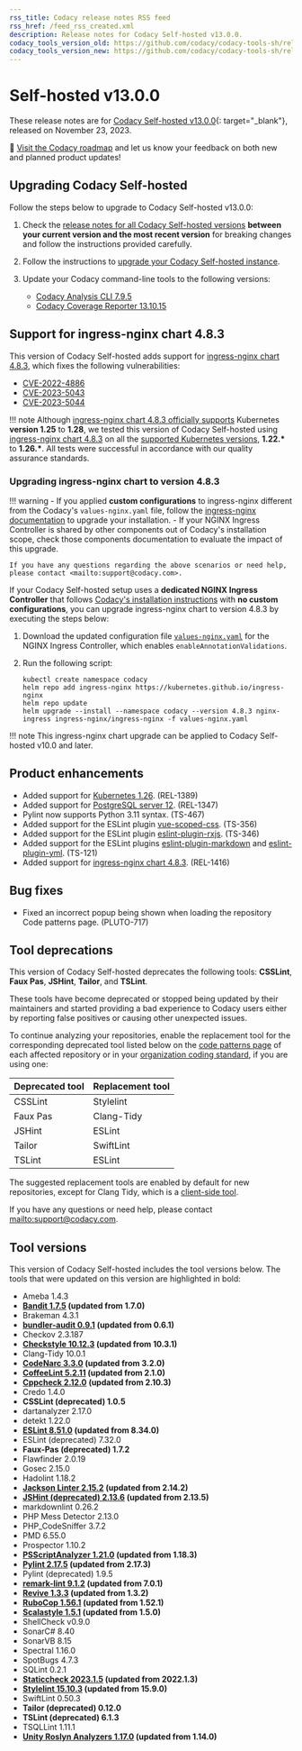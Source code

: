```yaml
---
rss_title: Codacy release notes RSS feed
rss_href: /feed_rss_created.xml
description: Release notes for Codacy Self-hosted v13.0.0.
codacy_tools_version_old: https://github.com/codacy/codacy-tools-sh/releases/tag/sh-1.2.6
codacy_tools_version_new: https://github.com/codacy/codacy-tools-sh/releases/tag/sh-1.2.7
---
```


# Self-hosted v13.0.0

These release notes are for [Codacy Self-hosted v13.0.0](https://github.com/codacy/chart/releases/tag/13.0.0){: target="_blank"}, released on November 23, 2023.

📢 [Visit the Codacy roadmap](https://roadmap.codacy.com) and <span class="skip-vale">let us know</span> your feedback on both new and planned product updates!

## Upgrading Codacy Self-hosted

Follow the steps below to upgrade to Codacy Self-hosted v13.0.0:

1.  Check the [release notes for all Codacy Self-hosted versions](../index.md#self-hosted) **between your current version and the most recent version** for breaking changes and follow the instructions provided <span class="skip-vale">carefully</span>.

1.  Follow the instructions to [upgrade your Codacy Self-hosted instance](https://docs.codacy.com/v13.0/chart/maintenance/upgrade/).

1.  Update your Codacy command-line tools to the following versions:

    -   [Codacy Analysis CLI 7.9.5](https://github.com/codacy/codacy-analysis-cli/releases/tag/7.9.5)
    -   [Codacy Coverage Reporter 13.10.15](https://github.com/codacy/codacy-coverage-reporter/releases/tag/13.10.15)

## Support for ingress-nginx chart 4.8.3

This version of Codacy Self-hosted adds support for [ingress-nginx chart 4.8.3](https://github.com/kubernetes/ingress-nginx/releases/tag/helm-chart-4.8.3), which fixes the following vulnerabilities:

-   [CVE-2022\-4886](https://github.com/kubernetes/ingress-nginx/issues/10570)
-   [CVE-2023\-5043](https://github.com/kubernetes/ingress-nginx/issues/10571)
-   [CVE-2023\-5044](https://github.com/kubernetes/ingress-nginx/issues/10572)

!!! note
    Although [ingress-nginx chart 4.8.3 officially supports](https://github.com/kubernetes/ingress-nginx/tree/helm-chart-4.8.3#supported-versions-table) Kubernetes **version 1.25** to **1.28**, we tested this version of Codacy Self-hosted using [ingress-nginx chart 4.8.3](https://github.com/kubernetes/ingress-nginx/releases/tag/helm-chart-4.8.3) on all the [supported Kubernetes versions](https://docs.codacy.com/v13.0/chart/requirements/#kubernetes-or-microk8s-cluster-setup), **1.22.\*** to **1.26.\***. All tests were successful in accordance with our quality assurance standards.

### Upgrading ingress-nginx chart to version 4.8.3

!!! warning
    -   If you applied **custom configurations** to ingress-nginx different from the Codacy's `values-nginx.yaml` file, follow the [ingress-nginx documentation](https://artifacthub.io/packages/helm/ingress-nginx/ingress-nginx/4.8.3) to upgrade your installation.
    -   If your NGINX Ingress Controller is shared by other components out of Codacy's installation scope, check those components documentation to evaluate the impact of this upgrade.

    If you have any questions regarding the above scenarios or need help, please contact <mailto:support@codacy.com>.

If your Codacy Self-hosted setup uses a **dedicated NGINX Ingress Controller** that follows [Codacy's installation instructions](https://docs.codacy.com/v13.0/chart/infrastructure/eks-quickstart/) with **no custom configurations**, you can upgrade ingress-nginx chart to version 4.8.3 by executing the steps below:

1.  Download the updated configuration file [`values-nginx.yaml`](https://docs.codacy.com/v13.0/chart/values-files/values-nginx.yaml) for the NGINX Ingress Controller, which enables `enableAnnotationValidations`.

1.  Run the following script:

    ```
    kubectl create namespace codacy
    helm repo add ingress-nginx https://kubernetes.github.io/ingress-nginx
    helm repo update
    helm upgrade --install --namespace codacy --version 4.8.3 nginx-ingress ingress-nginx/ingress-nginx -f values-nginx.yaml
    ```

!!! note
    This ingress-nginx chart upgrade can be applied to Codacy Self-hosted v10.0 and later.

## Product enhancements

-   Added support for [Kubernetes 1.26](https://docs.codacy.com/v13.0/chart/requirements/#kubernetes-or-microk8s-cluster-setup). (REL-1389)
-   Added support for [PostgreSQL server 12](https://docs.codacy.com/v13.0/chart/requirements/#postgresql-server-setup). (REL-1347)
-   Pylint now supports Python 3.11 syntax. (TS-467)
-   Added support for the ESLint plugin [<span class="skip-vale">vue-scoped-css</span>](https://www.npmjs.com/package/eslint-plugin-vue-scoped-css). (TS-356)
-   Added support for the ESLint plugin [<span class="skip-vale">eslint-plugin-rxjs</span>](https://www.npmjs.com/package/eslint-plugin-rxjs). (TS-346)
-   Added support for the ESLint plugins [<span class="skip-vale">eslint-plugin-markdown</span>](https://www.npmjs.com/package/eslint-plugin-markdown) and [<span class="skip-vale">eslint-plugin-yml</span>](https://www.npmjs.com/package/eslint-plugin-yml). (TS-121)
-   Added support for [ingress-nginx chart 4.8.3](https://github.com/kubernetes/ingress-nginx/releases/tag/helm-chart-4.8.3). (REL-1416)

## Bug fixes

-   Fixed an incorrect popup being shown when loading the repository Code patterns page. (PLUTO-717)

## Tool deprecations

This version of Codacy Self-hosted deprecates the following tools: **CSSLint**, **Faux Pas**, **JSHint**, **Tailor**, and **TSLint**.

These tools have become deprecated or stopped being updated by their maintainers and started providing a bad experience to Codacy users either by reporting false positives or causing other unexpected issues.

To continue analyzing your repositories, enable the replacement tool for the corresponding deprecated tool listed below on the [code patterns page](https://docs.codacy.com/v13.0/repositories-configure/configuring-code-patterns/) of each affected repository or in your [organization coding standard](https://docs.codacy.com/v13.0/organizations/using-a-coding-standard/), if you are using one:

| Deprecated tool | Replacement tool |
|-----------------|------------------|
| CSSLint         | Stylelint        |
| Faux Pas        | Clang-Tidy       |
| JSHint          | ESLint           |
| Tailor          | SwiftLint        |
| TSLint          | ESLint           |

The suggested replacement tools are enabled by default for new repositories, except for Clang Tidy, which is a [client-side tool](https://docs.codacy.com/v13.0/related-tools/local-analysis/client-side-tools/).

If you have any questions or need help, please contact <mailto:support@codacy.com>.

## Tool versions

This version of Codacy Self-hosted includes the tool versions below. The tools that were updated on this version are highlighted in bold:

-   Ameba 1.4.3
-   **[Bandit 1.7.5](https://github.com/PyCQA/bandit/releases/tag/1.7.5) (updated from 1.7.0)**
-   Brakeman 4.3.1
-   **[bundler-audit 0.9.1](https://github.com/rubysec/bundler-audit/releases/tag/v0.9.1) (updated from 0.6.1)**
-   Checkov 2.3.187
-   **[Checkstyle 10.12.3](https://checkstyle.sourceforge.io/releasenotes.html#Release_10.12.3) (updated from 10.3.1)**
-   Clang-Tidy 10.0.1
-   **[CodeNarc 3.3.0](https://github.com/CodeNarc/CodeNarc/blob/master/CHANGELOG.md) (updated from 3.2.0)**
-   **[CoffeeLint 5.2.11](https://github.com/coffeelint/coffeelint/releases/tag/v5.2.11) (updated from 2.1.0)**
-   **[Cppcheck 2.12.0](https://github.com/danmar/cppcheck/releases/tag/2.12.0) (updated from 2.10.3)**
-   Credo 1.4.0
-   **CSSLint (deprecated) 1.0.5**
-   dartanalyzer 2.17.0
-   detekt 1.22.0
-   **[ESLint 8.51.0](https://github.com/eslint/eslint/releases/tag/v8.51.0) (updated from 8.34.0)**
-   ESLint (deprecated) 7.32.0
-   **Faux-Pas (deprecated) 1.7.2**
-   Flawfinder 2.0.19
-   Gosec 2.15.0
-   Hadolint 1.18.2
-   **[Jackson Linter 2.15.2](https://github.com/FasterXML/jackson/wiki/Jackson-Release-2.15.2) (updated from 2.14.2)**
-   **[JSHint (deprecated) 2.13.6](https://github.com/jshint/jshint/releases/tag/2.13.6) (updated from 2.13.5)**
-   markdownlint 0.26.2
-   PHP Mess Detector 2.13.0
-   PHP_CodeSniffer 3.7.2
-   PMD 6.55.0
-   Prospector 1.10.2
-   **[PSScriptAnalyzer 1.21.0](https://github.com/PowerShell/PSScriptAnalyzer/releases/tag/1.21.0) (updated from 1.18.3)**
-   **[Pylint 2.17.5](https://github.com/pylint-dev/pylint/releases/tag/v2.17.5) (updated from 2.17.3)**
-   Pylint (deprecated) 1.9.5
-   **[remark-lint 9.1.2](https://github.com/remarkjs/remark-lint/releases/tag/9.1.2) (updated from 7.0.1)**
-   **[Revive 1.3.3](https://github.com/mgechev/revive/releases/tag/v1.3.3) (updated from 1.3.2)**
-   **[RuboCop 1.56.1](https://github.com/rubocop/rubocop/releases/tag/v1.56.1) (updated from 1.52.1)**
-   **[Scalastyle 1.5.1](https://github.com/beautiful-scala/scalastyle/releases/tag/v1.5.1) (updated from 1.5.0)**
-   ShellCheck v0.9.0
-   SonarC# 8.40
-   SonarVB 8.15
-   Spectral 1.16.0
-   SpotBugs 4.7.3
-   SQLint 0.2.1
-   **[Staticcheck 2023.1.5](https://staticcheck.io/changes/2023.1.5/#2023.1.5) (updated from 2022.1.3)**
-   **[Stylelint 15.10.3](https://github.com/stylelint/stylelint/releases/tag/15.10.3) (updated from 15.9.0)**
-   SwiftLint 0.50.3
-   **Tailor (deprecated) 0.12.0**
-   **TSLint (deprecated) 6.1.3**
-   TSQLLint 1.11.1
-   **[Unity Roslyn Analyzers 1.17.0](https://github.com/microsoft/Microsoft.Unity.Analyzers/releases/tag/1.17.0) (updated from 1.14.0)**
